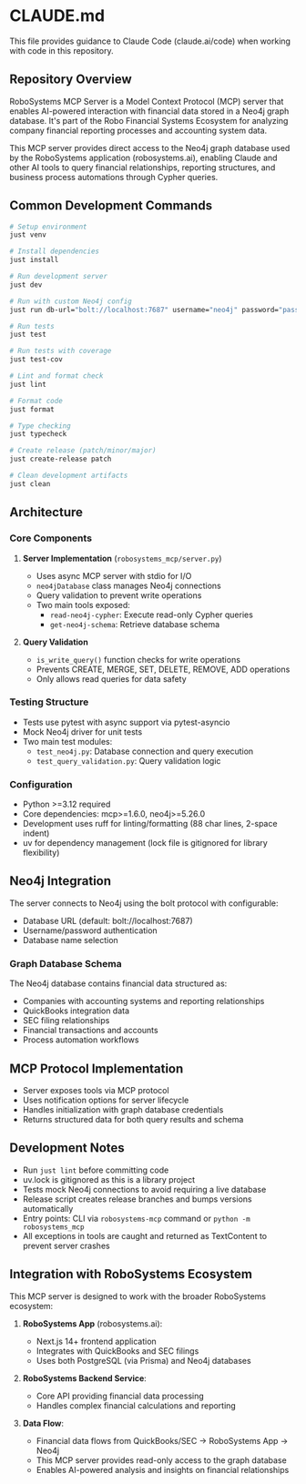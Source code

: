 # CLAUDE.md

This file provides guidance to Claude Code (claude.ai/code) when working with code in this repository.

## Repository Overview

RoboSystems MCP Server is a Model Context Protocol (MCP) server that enables AI-powered interaction with financial data stored in a Neo4j graph database. It's part of the Robo Financial Systems Ecosystem for analyzing company financial reporting processes and accounting system data.

This MCP server provides direct access to the Neo4j graph database used by the RoboSystems application (robosystems.ai), enabling Claude and other AI tools to query financial relationships, reporting structures, and business process automations through Cypher queries.

## Common Development Commands

```bash
# Setup environment
just venv

# Install dependencies  
just install

# Run development server
just dev

# Run with custom Neo4j config
just run db-url="bolt://localhost:7687" username="neo4j" password="password" database="neo4j"

# Run tests
just test

# Run tests with coverage
just test-cov

# Lint and format check
just lint

# Format code
just format

# Type checking
just typecheck

# Create release (patch/minor/major)
just create-release patch

# Clean development artifacts
just clean
```

## Architecture

### Core Components

1. **Server Implementation** (`robosystems_mcp/server.py`)
   - Uses async MCP server with stdio for I/O
   - `neo4jDatabase` class manages Neo4j connections
   - Query validation to prevent write operations
   - Two main tools exposed:
     - `read-neo4j-cypher`: Execute read-only Cypher queries
     - `get-neo4j-schema`: Retrieve database schema

2. **Query Validation**
   - `is_write_query()` function checks for write operations
   - Prevents CREATE, MERGE, SET, DELETE, REMOVE, ADD operations
   - Only allows read queries for data safety

### Testing Structure

- Tests use pytest with async support via pytest-asyncio
- Mock Neo4j driver for unit tests
- Two main test modules:
  - `test_neo4j.py`: Database connection and query execution
  - `test_query_validation.py`: Query validation logic

### Configuration

- Python >=3.12 required
- Core dependencies: mcp>=1.6.0, neo4j>=5.26.0
- Development uses ruff for linting/formatting (88 char lines, 2-space indent)
- uv for dependency management (lock file is gitignored for library flexibility)

## Neo4j Integration

The server connects to Neo4j using the bolt protocol with configurable:
- Database URL (default: bolt://localhost:7687)
- Username/password authentication
- Database name selection

### Graph Database Schema

The Neo4j database contains financial data structured as:
- Companies with accounting systems and reporting relationships
- QuickBooks integration data
- SEC filing relationships
- Financial transactions and accounts
- Process automation workflows

## MCP Protocol Implementation

- Server exposes tools via MCP protocol
- Uses notification options for server lifecycle
- Handles initialization with graph database credentials
- Returns structured data for both query results and schema

## Development Notes

- Run `just lint` before committing code
- uv.lock is gitignored as this is a library project
- Tests mock Neo4j connections to avoid requiring a live database
- Release script creates release branches and bumps versions automatically
- Entry points: CLI via `robosystems-mcp` command or `python -m robosystems_mcp`
- All exceptions in tools are caught and returned as TextContent to prevent server crashes

## Integration with RoboSystems Ecosystem

This MCP server is designed to work with the broader RoboSystems ecosystem:

1. **RoboSystems App** (robosystems.ai):
   - Next.js 14+ frontend application
   - Integrates with QuickBooks and SEC filings
   - Uses both PostgreSQL (via Prisma) and Neo4j databases

2. **RoboSystems Backend Service**:
   - Core API providing financial data processing
   - Handles complex financial calculations and reporting

3. **Data Flow**:
   - Financial data flows from QuickBooks/SEC → RoboSystems App → Neo4j
   - This MCP server provides read-only access to the graph database
   - Enables AI-powered analysis and insights on financial relationships
